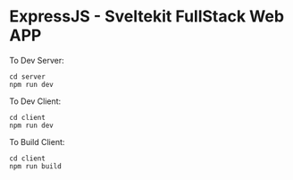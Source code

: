 # ExpressJS - Sveltekit FullStack Web APP

To Dev Server:

```text
cd server
npm run dev
```

To Dev Client:

```text
cd client
npm run dev
```

To Build Client:

```text
cd client
npm run build
```
